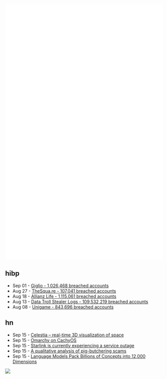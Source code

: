 ![Metrics](https://raw.githubusercontent.com/phixion/phixion/master/metrics.svg)

## hibp

<!--
for https://github.com/phixion/phixion/blob/main/.github/workflows/feeds.yml
-->
<!--START_SECTION:haveibeenpwnd-->
- Sep 01 - [Giglio - 1,026,468 breached accounts](https://haveibeenpwned.com/Breach/Giglio)
- Aug 27 - [TheSqua.re - 107,041 breached accounts](https://haveibeenpwned.com/Breach/TheSquare)
- Aug 18 - [Allianz Life - 1,115,061 breached accounts](https://haveibeenpwned.com/Breach/AllianzLife)
- Aug 13 - [Data Troll Stealer Logs - 109,532,219 breached accounts](https://haveibeenpwned.com/Breach/DataTrollStealerLogs)
- Aug 08 - [Unigame - 843,696 breached accounts](https://haveibeenpwned.com/Breach/Unigame)
<!--END_SECTION:haveibeenpwnd-->

## hn

<!--
for https://github.com/phixion/phixion/blob/main/.github/workflows/feeds.yml
-->
<!--START_SECTION:hn-->
- Sep 15 - [Celestia – real-time 3D visualization of space](https://celestiaproject.space/)
- Sep 15 - [Omarchy on CachyOS](https://github.com/mroboff/omarchy-on-cachyos)
- Sep 15 - [Starlink is currently experiencing a service outage](https://www.starlink.com/)
- Sep 15 - [A qualitative analysis of pig-butchering scams](https://arxiv.org/abs/2503.20821)
- Sep 15 - [Language Models Pack Billions of Concepts into 12,000 Dimensions](https://nickyoder.com/johnson-lindenstrauss/)
<!--END_SECTION:hn-->

<!--
for https://yhype.me
-->
![](https://hit.yhype.me/github/profile?user_id=13013670)
